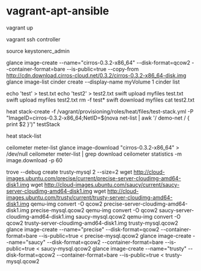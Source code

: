 vagrant-apt-ansible
===================

vagrant up

vagrant ssh controller

source keystonerc_admin

glance image-create --name="cirros-0.3.2-x86_64" --disk-format=qcow2 --container-format=bare --is-public=true --copy-from http://cdn.download.cirros-cloud.net/0.3.2/cirros-0.3.2-x86_64-disk.img
glance image-list
cinder create --display-name myVolume 1
cinder list

echo 'test' > test.txt
echo 'test2' > test2.txt
swift upload myfiles test.txt
swift upload myfiles test2.txt
rm -f test*
swift download myfiles
cat test2.txt

heat stack-create -f /vagrant/provisioning/roles/heat/files/test-stack.yml -P "ImageID=cirros-0.3.2-x86_64;NetID=$(nova net-list | awk '/ demo-net / { print $2 }')" testStack

heat stack-list

ceilometer meter-list
glance image-download "cirros-0.3.2-x86_64" > /dev/null
ceilometer meter-list | grep download
ceilometer statistics -m image.download -p 60


trove --debug create trusty-mysql 2 --size=2
wget http://cloud-images.ubuntu.com/precise/current/precise-server-cloudimg-amd64-disk1.img
wget http://cloud-images.ubuntu.com/saucy/current/saucy-server-cloudimg-amd64-disk1.img
wget http://cloud-images.ubuntu.com/trusty/current/trusty-server-cloudimg-amd64-disk1.img
qemu-img convert -O qcow2 precise-server-cloudimg-amd64-disk1.img precise-mysql.qcow2
qemu-img convert -O qcow2 saucy-server-cloudimg-amd64-disk1.img saucy-mysql.qcow2
qemu-img convert -O qcow2 trusty-server-cloudimg-amd64-disk1.img trusty-mysql.qcow2
glance image-create --name="precise" --disk-format=qcow2 --container-format=bare --is-public=true < precise-mysql.qcow2
glance image-create --name="saucy" --disk-format=qcow2 --container-format=bare --is-public=true < saucy-mysql.qcow2
glance image-create --name="trusty" --disk-format=qcow2 --container-format=bare --is-public=true < trusty-mysql.qcow2
